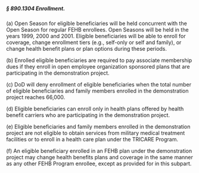 ##### § 890.1304 Enrollment. #####

(a) Open Season for eligible beneficiaries will be held concurrent with the Open Season for regular FEHB enrollees. Open Seasons will be held in the years 1999, 2000 and 2001. Eligible beneficiaries will be able to enroll for coverage, change enrollment tiers (e.g., self-only or self and family), or change health benefit plans or plan options during these periods.

(b) Enrolled eligible beneficiaries are required to pay associate membership dues if they enroll in open employee organization sponsored plans that are participating in the demonstration project.

(c) DoD will deny enrollment of eligible beneficiaries when the total number of eligible beneficiaries and family members enrolled in the demonstration project reaches 66,000.

(d) Eligible beneficiaries can enroll only in health plans offered by health benefit carriers who are participating in the demonstration project.

(e) Eligible beneficiaries and family members enrolled in the demonstration project are not eligible to obtain services from military medical treatment facilities or to enroll in a health care plan under the TRICARE Program.

(f) An eligible beneficiary enrolled in an FEHB plan under the demonstration project may change health benefits plans and coverage in the same manner as any other FEHB Program enrollee, except as provided for in this subpart.